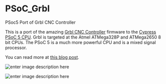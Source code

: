 # PSoC_Grbl
PSoc5 Port of Grbl CNC Controller

This is a port of the amazing [Grbl CNC Controller](https://github.com/gnea/grbl) firmware to the [Cypress PSoC 5 CPU](http://www.cypress.com/products/psoc-5). Grbl is targeted at the Atmel ATMega328P and ATMega2650 8 bit CPUs.  The PSoC 5 is a much more powerful CPU and is a mixed signal processor. 

You can read more at [this blog post](http://www.buildlog.net/blog/2017/02/psoc-5-port-of-the-grbl-1-1-cnc-controller/).


![enter image description here](http://www.buildlog.net/blog/wp-content/uploads/2017/02/PSoC-4-M-Series-Lego1.jpeg)

![enter image description here](http://www.buildlog.net/blog/wp-content/uploads/2017/02/step_pulse.png)
